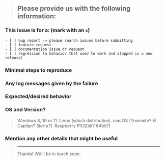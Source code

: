> Please provide us with the following information:
> ---------------------------------------------------------------

### This issue is for a: (mark with an `x`)
```
- [ ] bug report -> please search issues before submitting
- [ ] feature request
- [ ] documentation issue or request
- [ ] regression (a behavior that used to work and stopped in a new release)
```

### Minimal steps to reproduce
>

### Any log messages given by the failure
>

### Expected/desired behavior
>

### OS and Version?
> Windows 8, 10 or 11. Linux (which distribution). macOS (Yosemite? El Capitan? Sierra?). Raspberry PI(32bit? 64bit?)

### Mention any other details that might be useful

> ---------------------------------------------------------------
> Thanks! We'll be in touch soon.

